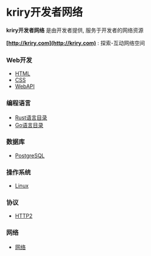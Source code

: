 # kriry开发者网络

**kriry开发者网络** 是由开发者提供, 服务于开发者的网络资源

**[http://kriry.com](http://kriry.com)** :  探索-互动网络空间

### Web开发 

- [HTML](/web/html/)
- [CSS](/web/css)
- [WebAPI](/web/api)

### 编程语言

- [Rust语言目录](/langs/rust/)
- [Go语言目录](/langs/go/)

### 数据库

- [PostgreSQL](/dba/postgresql/)

### 操作系统

- [Linux](/os/linux/)

### 协议

- [HTTP2](protocol/http2/)

### 网络

- [网络](/www/)
